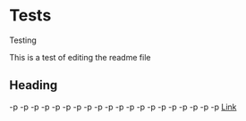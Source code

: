 # Tests
Testing

This is a test of editing the readme file

## Heading
-p
-p
-p
-p
-p
-p
-p
-p
-p
-p
-p
-p
-p
-p
-p
-p
-p
-p
-p
-p
[Link](Heading)
